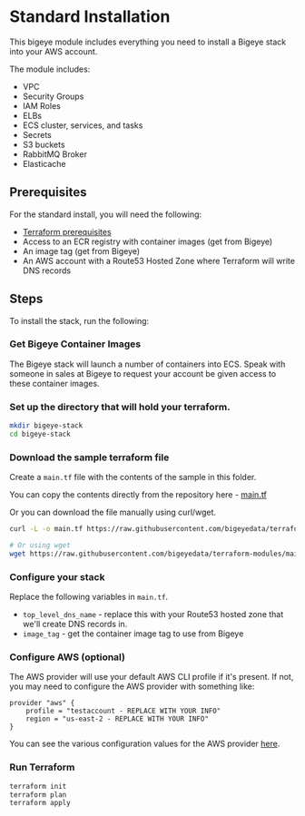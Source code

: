 # Standard Installation

This bigeye module includes everything you need to install
a Bigeye stack into your AWS account.

The module includes:

* VPC
* Security Groups
* IAM Roles
* ELBs
* ECS cluster, services, and tasks
* Secrets
* S3 buckets
* RabbitMQ Broker
* Elasticache

## Prerequisites

For the standard install, you will need the following:

* [Terraform prerequisites](https://github.com/bigeyedata/terraform-modules/blob/main/README.md#prerequisites)
* Access to an ECR registry with container images (get from Bigeye)
* An image tag (get from Bigeye)
* An AWS account with a Route53 Hosted Zone where Terraform will write DNS records

## Steps

To install the stack, run the following:

### Get Bigeye Container Images

The Bigeye stack will launch a number of containers into ECS.
Speak with someone in sales at Bigeye to request your account
be given access to these container images.

### Set up the directory that will hold your terraform.

```sh
mkdir bigeye-stack
cd bigeye-stack
```

### Download the sample terraform file

Create a `main.tf` file with the contents of the sample in this folder.

You can copy the contents directly from the repository here - [main.tf](./main.tf)

Or you can download the file manually using curl/wget.

```sh
curl -L -o main.tf https://raw.githubusercontent.com/bigeyedata/terraform-modules/main/examples/standard/main.tf

# Or using wget
wget https://raw.githubusercontent.com/bigeyedata/terraform-modules/main/examples/standard/main.tf
```

### Configure your stack

Replace the following variables in `main.tf`.

* `top_level_dns_name` - replace this with your Route53 hosted zone that we'll create DNS records in.
* `image_tag` - get the container image tag to use from Bigeye

### Configure AWS (optional)

The AWS provider will use your default AWS CLI profile if it's present.
If not, you may need to configure the AWS provider with something like:

```hcl
provider "aws" {
    profile = "testaccount - REPLACE WITH YOUR INFO"
    region = "us-east-2 - REPLACE WITH YOUR INFO"
}
```

You can see the various configuration values for the AWS provider [here](https://registry.terraform.io/providers/hashicorp/aws/latest/docs).

### Run Terraform

```sh
terraform init
terraform plan
terraform apply
```

